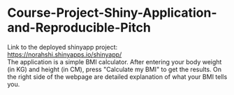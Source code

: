 # Course-Project-Shiny-Application-and-Reproducible-Pitch
Link to the deployed shinyapp project: https://norahshi.shinyapps.io/shinyapp/
<br>
The application is a simple BMI calculator. After entering your body weight (in KG) and height (in CM), press "Calculate my BMI" to get the results. 
On the right side of the webpage are detailed explanation of what your BMI tells you. 
